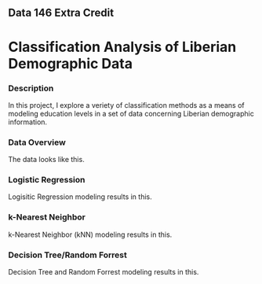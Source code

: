 ## Data 146 Extra Credit
# Classification Analysis of Liberian Demographic Data

### Description

In this project, I explore a veriety of classification methods as a means of modeling education levels in a set of data concerning Liberian demographic information. 

### Data Overview

The data looks like this.

### Logistic Regression

Logisitic Regression modeling results in this. 

### k-Nearest Neighbor

k-Nearest Neighbor (kNN) modeling results in this. 

### Decision Tree/Random Forrest

Decision Tree and Random Forrest modeling results in this. 
